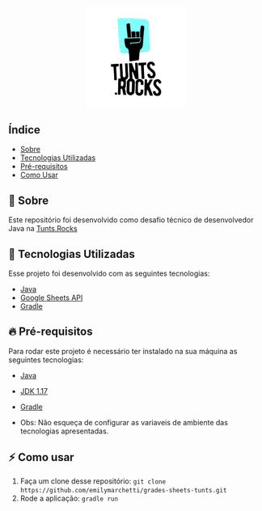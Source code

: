 <h4 align="center">
    <img src="images/icon.jpg" width="200" alt="TuntRocks" />
</h4>

## Índice

- [Sobre](#sobre)
- [Tecnologias Utilizadas](#tecnologias-utilizadas)
- [Pré-requisitos](#pre-requisitos)
- [Como Usar](#como-usar)

<a id="sobre"></a>

## :bookmark: Sobre

Este repositório foi desenvolvido como desafio técnico de desenvolvedor Java na [Tunts.Rocks]()

<a id="tecnologias-utilizadas"></a>

## :rocket: Tecnologias Utilizadas

Esse projeto foi desenvolvido com as seguintes tecnologias:

- [Java](https://www.programador.com.br/linguagens-de-programacao/linguagem-java.html)
- [Google Sheets API](https://developers.google.com/sheets/api/)
- [Gradle](https://gradle.org/)

## :fire: Pré-requisitos

Para rodar este projeto é necessário ter instalado na sua máquina as seguintes tecnologias:

- [Java](https://www.java.com/pt-BR/download/ie_manual.jsp?locale=pt_BR)
- [JDK 1.17](https://www.oracle.com/java/technologies/downloads/)
- [Gradle](https://gradle.org/install/)

- Obs: Não esqueça de configurar as variaveis de ambiente das tecnologias apresentadas. 

<a id="como-usar"></a>

## :zap: Como usar

1. Faça um clone desse repositório: `git clone https://github.com/emilymarchetti/grades-sheets-tunts.git`
2. Rode a aplicação: `gradle run`
